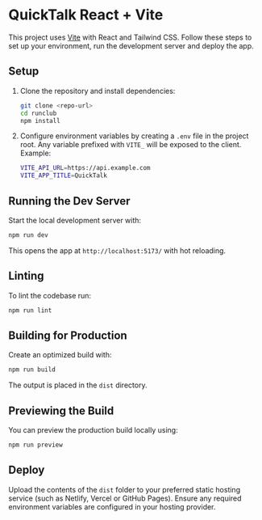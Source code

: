 # QuickTalk React + Vite

This project uses [Vite](https://vitejs.dev) with React and Tailwind CSS. Follow these steps to set up your environment, run the development server and deploy the app.

## Setup

1. Clone the repository and install dependencies:
   ```bash
   git clone <repo-url>
   cd runclub
   npm install
   ```
2. Configure environment variables by creating a `.env` file in the project root. Any variable prefixed with `VITE_` will be exposed to the client. Example:
   ```bash
   VITE_API_URL=https://api.example.com
   VITE_APP_TITLE=QuickTalk
   ```

## Running the Dev Server

Start the local development server with:
```bash
npm run dev
```
This opens the app at `http://localhost:5173/` with hot reloading.

## Linting

To lint the codebase run:
```bash
npm run lint
```

## Building for Production

Create an optimized build with:
```bash
npm run build
```
The output is placed in the `dist` directory.

## Previewing the Build

You can preview the production build locally using:
```bash
npm run preview
```

## Deploy

Upload the contents of the `dist` folder to your preferred static hosting service (such as Netlify, Vercel or GitHub Pages). Ensure any required environment variables are configured in your hosting provider.
